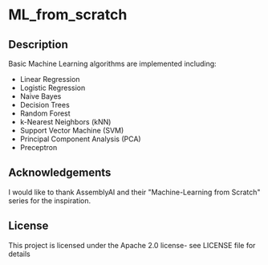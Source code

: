 # ML_from_scratch

## Description
Basic Machine Learning algorithms are implemented including:
  - Linear Regression
  - Logistic Regression
  - Naive Bayes
  - Decision Trees
  - Random Forest
  - k-Nearest Neighbors (kNN)
  - Support Vector Machine (SVM)
  - Principal Component Analysis (PCA)
  - Preceptron

## Acknowledgements
I would like to thank AssemblyAI and their "Machine-Learning from Scratch" series for the inspiration.

## License
This project is licensed under the Apache 2.0 license- see LICENSE file for details
